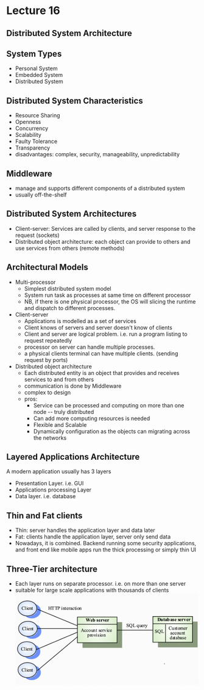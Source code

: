 
# Lecture 16 

## Distributed System Architecture

## System Types
  - Personal System
  - Embedded System
  - Distributed System

## Distributed System Characteristics
  - Resource Sharing
  - Openness
  - Concurrency
  - Scalability
  - Faulty Tolerance
  - Transparency
  - disadvantages: complex, security, manageability, unpredictability

## Middleware
  - manage and supports different components of a distributed system
  - usually off-the-shelf  

## Distributed System Architectures 
  - Client-server: Services are called by clients, and server response to the request (sockets)
  - Distributed object architecture: each object can provide to others and use services from others (remote methods)

## Architectural Models
  - Multi-processor
    - Simplest distributed system model
    - System run task as processes at same time on different processor
    - NB, if there is one physical processor, the OS will slicing the runtime and dispatch to different processes.
  - Client-server 
    - Applications is modelled as a set of services
    - Client knows of servers and server doesn't know of clients
    - Client and server are logical problem. i.e. run a program listing to request repeatedly
    - processor on server can handle multiple processes. 
    - a physical clients terminal can have multiple clients. (sending request by ports)
  - Distributed object architecture
    - Each distributed entity is an object that provides and receives services to and from others
    - communication is done by Middleware
    - complex to design
    - pros: 
      - Service can be processed and computing on more than one node -- truly distributed
      - Can add more computing resources is needed
      - Flexible and Scalable
      - Dynamically configuration as the objects can migrating across the networks
  
## Layered Applications Architecture
A modern application usually has 3 layers

  - Presentation Layer. i.e. GUI
  - Applications processing Layer
  - Data layer. i.e. database

## Thin and Fat clients
  - Thin: server handles the application layer and data later
  - Fat: clients handle the application layer, server only send data
  - Nowadays, it is combined. Backend running some security applications, and front end like mobile apps run the thick processing or simply thin UI 

## Three-Tier architecture
  - Each layer runs on separate processor. i.e. on more than one server
  - suitable for large scale applications with thousands of clients
  ![3-tier client-server architecture](./resources/image.png)

